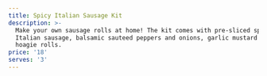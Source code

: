 ```yaml
---
title: Spicy Italian Sausage Kit
description: >-
  Make your own sausage rolls at home! The kit comes with pre-sliced spicy
  Italian sausage, balsamic sauteed peppers and onions, garlic mustard and
  hoagie rolls.
price: '18'
serves: '3'
---
```


